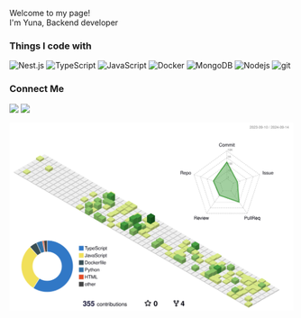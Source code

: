 <p>Welcome to my page! </br> I'm Yuna, Backend developer </p>

<h3>Things I code with</h3>

<p>
  <img alt="Nest.js" src="https://img.shields.io/badge/Nest.JS-EA4335?style=flat-square&logo=nestJS&logoColor=white"/>
  <img alt="TypeScript" src="https://img.shields.io/badge/TypeScript-3178C6?style=flat-square&logo=TypeScript&logoColor=white"/>
  <img alt="JavaScript" src="https://img.shields.io/badge/javascript-F7DF1E?style=flat-square&logo=javascript&logoColor=white"/>
  <img alt="Docker" src="https://img.shields.io/badge/-Docker-46a2f1?style=flat-square&logo=docker&logoColor=white" />
  <img alt="MongoDB" src="https://img.shields.io/badge/-MongoDB-13aa52?style=flat-square&logo=mongodb&logoColor=white" />
  <img alt="Nodejs" src="https://img.shields.io/badge/-Nodejs-43853d?style=flat-square&logo=Node.js&logoColor=white" />
  <img alt="git" src="https://img.shields.io/badge/-Git-F05032?style=flat-square&logo=git&logoColor=white" />
</p>  

<h3>Connect Me</h3>

<p>
  <a href="https://velog.io/@vipwhy12/posts" target="_blank"><img src="https://img.shields.io/badge/Blog-DD0B78?style=flat-square&logo=GitHub%20Sponsors&logoColor=white"/></a>
  <a href="mailto:vipwhy12@naver.com" target="_blank"><img src="https://img.shields.io/badge/vipwhy12@naver.com-EA4335?style=flat-square&logo=Gmail&logoColor=white"/></a>
  <!--   <a href="https://www.linkedin.com/in/" target="_blank"><img src="https://img.shields.io/badge/SoyeonKim-0A66C2?style=flat-square&logo=Linkedin&logoColor=white"/></a> -->
</p>


![](./profile-3d-contrib/profile-green-animate.svg)

